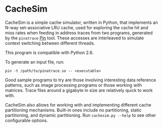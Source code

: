 CacheSim
========
CacheSim is a simple cache simulator, written in Python, that implements an
N-way set-associative LRU cache, used for exploring the cache hit and miss
rates when feeding in address traces from two programs, generated by the
`pinatrace` [Pin][pin] tool. These accesses are interleaved to simulate context
switching between different threads.

This program is compatible with Python 2.6.

To generate an input file, run:

    pin -t /path/to/pinatrace.so -- <executable>

Good sample programs to try are those involving interesting data reference
patterns, such as image processing programs or those working with matrices.
Trace files around a gigabyte in size are relatively quick to work with.

CacheSim also allows for working with and implementing different cache
partitioning mechanisms. Built-in ones include no partitioning, static
partitioning, and dynamic partitioning. Run `cachesim.py --help` to see other
configurable options.

[pin]: https://software.intel.com/en-us/articles/pin-a-dynamic-binary-instrumentation-tool
